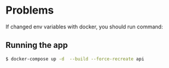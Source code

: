 # Problems
If changed env variables with docker, you should run command:
## Running the app
```bash
$ docker-compose up -d  --build --force-recreate api
```